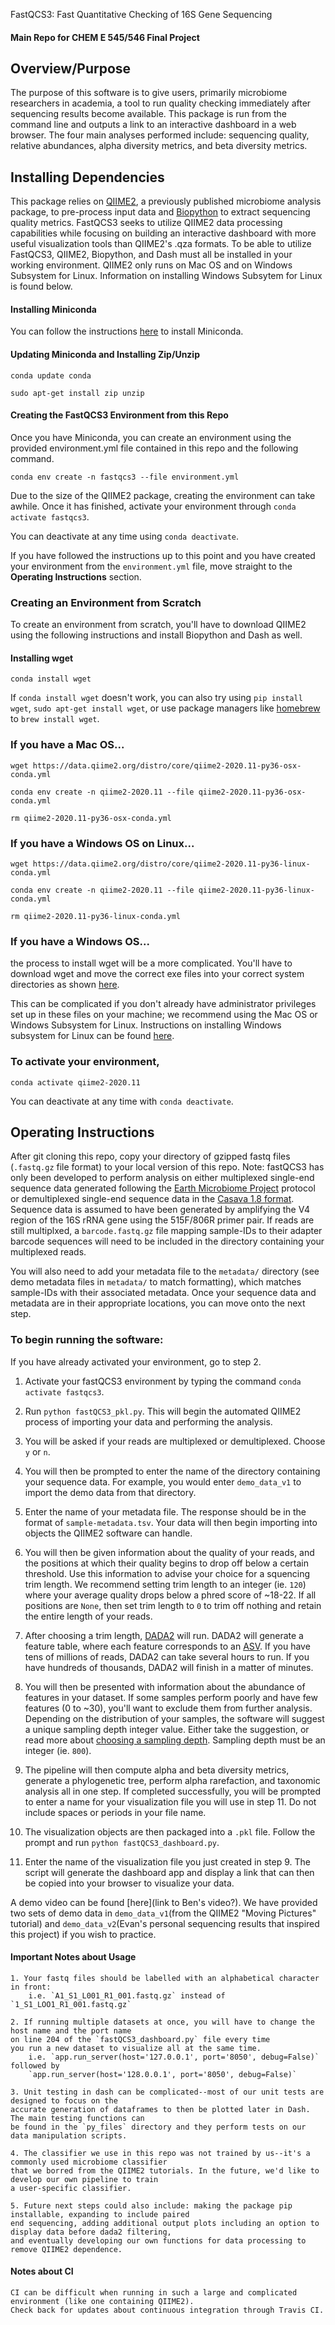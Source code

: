  FastQCS3: Fast Quantitative Checking of 16S Gene Sequencing 

#### Main Repo for CHEM E 545/546 Final Project

## Overview/Purpose
The purpose of this software is to give users, primarily microbiome researchers in academia, a tool to run quality checking immediately after sequencing results become available. This package is run from the command line and outputs a link to an interactive dashboard in a web browser. The four main analyses performed include: sequencing quality, relative abundances, alpha diversity metrics, and beta diversity metrics.

## Installing Dependencies
This package relies on [QIIME2](https://docs.qiime2.org/2020.11/about/), a previously published microbiome analysis package, to pre-process input data and [Biopython](https://biopython.org/) to extract sequencing quality metrics.
FastQCS3 seeks to utilize QIIME2 data processing capabilities while focusing on building an interactive dashboard with more useful visualization tools than QIIME2's .qza formats. To be able to utilize FastQCS3, QIIME2, Biopython, and Dash must all be installed in your working environment. QIIME2 only runs on Mac OS and on Windows Subsystem for Linux. Information on installing Windows Subsytem for Linux is found below.  

#### Installing Miniconda
You can follow the instructions [here](https://conda.io/projects/conda/en/latest/user-guide/install/index.html) to install Miniconda. 

#### Updating Miniconda and Installing Zip/Unzip
`conda update conda`

`sudo apt-get install zip unzip`

#### Creating the FastQCS3 Environment from this Repo
Once you have Miniconda, you can create an environment using the provided environment.yml file contained in this repo and the following command. 

`conda env create -n fastqcs3 --file environment.yml`

Due to the size of the QIIME2 package, creating the environment can take awhile. Once it has finished, activate your environment through `conda activate fastqcs3`.

You can deactivate at any time using `conda deactivate`.

If you have followed the instructions up to this point and you have created your environment from the `environment.yml` file, move straight to the **Operating Instructions** section.

### Creating an Environment from Scratch
To create an environment from scratch, you'll have to download QIIME2 using the following instructions and install Biopython and Dash as well.

#### Installing wget
`conda install wget`

If `conda install wget` doesn't work, you can also try using `pip install wget`, `sudo apt-get install wget`, or use package managers like [homebrew](https://brew.sh/) to `brew install wget`.

### If you have a Mac OS...
`wget https://data.qiime2.org/distro/core/qiime2-2020.11-py36-osx-conda.yml`

`conda env create -n qiime2-2020.11 --file qiime2-2020.11-py36-osx-conda.yml`

`rm qiime2-2020.11-py36-osx-conda.yml`

### If you have a Windows OS on Linux...
`wget https://data.qiime2.org/distro/core/qiime2-2020.11-py36-linux-conda.yml`

`conda env create -n qiime2-2020.11 --file qiime2-2020.11-py36-linux-conda.yml`

`rm qiime2-2020.11-py36-linux-conda.yml`

### If you have a Windows OS...
the process to install wget will be a more complicated. You'll have to download wget and move the correct exe files into your correct system directories as shown [here](https://builtvisible.com/download-your-website-with-wget/).

This can be complicated if you don't already have administrator privileges set up in these files on your machine; we recommend using the Mac OS or Windows Subsystem for Linux. Instructions on installing Windows subsystem for Linux can be found [here](https://docs.microsoft.com/en-us/windows/wsl/install-win10). 

### To activate your environment,

`conda activate qiime2-2020.11`

You can deactivate at any time with `conda deactivate`.

## Operating Instructions

After git cloning this repo, copy your directory of gzipped fastq files (`.fastq.gz` file format) to your local version of this repo. Note: fastQCS3 has only been developed to perform analysis on either multiplexed single-end sequence data generated following the [Earth Microbiome Project](https://docs.qiime2.org/2020.11/tutorials/importing/#sequence-data-with-sequence-quality-information-i-e-fastq) protocol or demultiplexed single-end sequence data in the [Casava 1.8 format](https://docs.qiime2.org/2020.11/tutorials/importing/#sequence-data-with-sequence-quality-information-i-e-fastq). Sequence data is assumed to have been generated by amplifying the V4 region of the 16S rRNA gene using the 515F/806R primer pair. If reads are still multiplxed, a `barcode.fastq.gz` file mapping sample-IDs to their adapter barcode sequences will need to be included in the directory containing your multiplexed reads.

You will also need to add your metadata file to the `metadata/` directory (see demo metadata files in `metadata/` to match formatting), which matches sample-IDs with their associated metadata. Once your sequence data and metadata are in their appropriate locations, you can move onto the next step.

### To begin running the software:

If you have already activated your environment, go to step 2.

1. Activate your fastQCS3 environment by typing the command `conda activate fastqcs3`.

2. Run `python fastQCS3_pkl.py`. This will begin the automated QIIME2 process of importing your data and performing the analysis. 

3. You will be asked if your reads are multiplexed or demultiplexed. Choose `y` or `n`.

4. You will then be prompted to enter the name of the directory containing your sequence data. For example, you would enter `demo_data_v1` to import the demo data from that directory.

5. Enter the name of your metadata file. The response should be in the format of `sample-metadata.tsv`. Your data will then begin importing into objects the QIIME2 software can handle.

6. You will then be given information about the quality of your reads, and the positions at which their quality begins to drop off below a certain threshold. Use this information to advise your choice for a squencing trim length. We recommend setting trim length to an integer (ie. `120`) where your average quality drops below a phred score of ~18-22. If all positions are `None`, then set trim length to `0` to trim off nothing and retain the entire length of your reads.

7. After choosing a trim length, [DADA2](https://pubmed.ncbi.nlm.nih.gov/27214047/) will run. DADA2 will generate a feature table, where each feature corresponds to an [ASV](https://en.wikipedia.org/wiki/Amplicon_sequence_variant). If you have tens of millions of reads, DADA2 can take several hours to run. If you have hundreds of thousands, DADA2 will finish in a matter of minutes.

8. You will then be presented with information about the abundance of features in your dataset. If some samples perform poorly and have few features (0 to ~30), you'll want to exclude them from further analysis. Depending on the distribution of your samples, the software will suggest a unique sampling depth integer value. Either take the suggestion, or read more about [choosing a sampling depth](https://docs.qiime2.org/2020.11/tutorials/moving-pictures/#alpha-and-beta-diversity-analysis). Sampling depth must be an integer (ie. `800`).

9. The pipeline will then compute alpha and beta diversity metrics, generate a phylogenetic tree, perform alpha rarefaction, and taxonomic analysis all in one step. If completed successfully, you will be prompted to enter a name for your visualization file you will use in step 11. Do not include spaces or periods in your file name.

10. The visualization objects are then packaged into a `.pkl` file. Follow the prompt and run `python fastQCS3_dashboard.py`.

11. Enter the name of the visualization file you just created in step 9. The script will generate the dashboard app and display a link that can then be copied into your browser to visualize your data.

A demo video can be found [here](link to Ben's video?). We have provided two sets of demo data in `demo_data_v1`(from the QIIME2 "Moving Pictures" tutorial) and `demo_data_v2`(Evan's personal sequencing results that inspired this project) if you wish to practice.

#### Important Notes about Usage
	1. Your fastq files should be labelled with an alphabetical character in front:
		i.e. `A1_S1_L001_R1_001.fastq.gz` instead of `1_S1_LOO1_R1_001.fastq.gz`
		
	2. If running multiple datasets at once, you will have to change the host name and the port name 
	on line 204 of the `fastQCS3_dashboard.py` file every time 
	you run a new dataset to visualize all at the same time.
		i.e. `app.run_server(host='127.0.0.1', port='8050', debug=False)` followed by
		`app.run_server(host='128.0.0.1', port='8050', debug=False)`
	
	3. Unit testing in dash can be complicated--most of our unit tests are designed to focus on the 
	accurate generation of dataframes to then be plotted later in Dash. The main testing functions can
	be found in the `py_files` directory and they perform tests on our data manipulation scripts.

	4. The classifier we use in this repo was not trained by us--it's a commonly used microbiome classifier
	that we borred from the QIIME2 tutorials. In the future, we'd like to develop our own pipeline to train
	a user-specific classifier.

	5. Future next steps could also include: making the package pip installable, expanding to include paired 
	end sequencing, adding additional output plots including an option to display data before dada2 filtering,
	and eventually developing our own functions for data processing to remove QIIME2 dependence.
		
#### Notes about CI
	CI can be difficult when running in such a large and complicated environment (like one containing QIIME2).
	Check back for updates about continuous integration through Travis CI.
